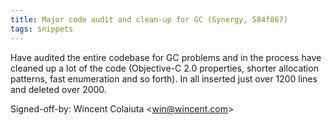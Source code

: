 ```yaml
---
title: Major code audit and clean-up for GC (Synergy, 584f867)
tags: snippets
---
```


Have audited the entire codebase for GC problems and in the process have cleaned up a lot of the code (Objective-C 2.0 properties, shorter allocation patterns, fast enumeration and so forth). In all inserted just over 1200 lines and deleted over 2000.

Signed-off-by: Wincent Colaiuta &lt;win@wincent.com&gt;
